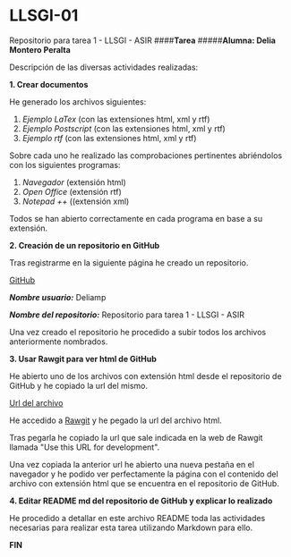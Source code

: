 # LLSGI-01
Repositorio para tarea 1 - LLSGI - ASIR
####**Tarea**
#####**Alumna: Delia Montero Peralta**

Descripción de las diversas actividades realizadas:

**1. Crear documentos**

He generado los archivos siguientes:

1. *Ejemplo LaTex* (con las extensiones html, xml y rtf)
2. *Ejemplo Postscript* (con las extensiones html, xml y rtf)
3. *Ejemplo rtf* (con las extensiones html, xml y rtf)

Sobre cada uno he realizado las comprobaciones pertinentes
abriéndolos con los siguientes programas:

1. *Navegador* (extensión html)
2. *Open Office* (extensión rtf)
3. *Notepad ++* ((extensión xml)

Todos se han abierto correctamente en cada programa en base 
a su extensión.

**2. Creación de un repositorio en GitHub**

Tras registrarme en la siguiente página he creado un repositorio.

[GitHub](https://github.com)

***Nombre usuario:*** Deliamp

***Nombre del repositorio:*** Repositorio para tarea 1 - LLSGI - ASIR

Una vez creado el repositorio he procedido a subir todos los archivos
anteriormente nombrados.

**3. Usar Rawgit para ver html de GitHub**

He abierto uno de los archivos con extensión html desde el repositorio
de GitHub y he copiado la url del mismo.

[Url del archivo](https://github.com/Deliamp/LLSGI-01/blob/master/Ejemplo%20LaTex.html)

He accedido a [Rawgit](https://rawgit.com) y he pegado la url del archivo html.

Tras pegarla he copiado la url que sale indicada en la web de Rawgit 
llamada "Use this URL for development".

Una vez copiada la anterior url he abierto una nueva pestaña en el navegador
y he podido ver perfectamente la página con el contenido del archivo
con extensión html que se encuentra en el repositorio de GitHub.

**4. Editar README md del repositorio de GitHub y explicar lo realizado**

He procedido a detallar en este archivo README toda las actividades necesarias para realizar
esta tarea utilizando Markdown para ello.

**FIN**
